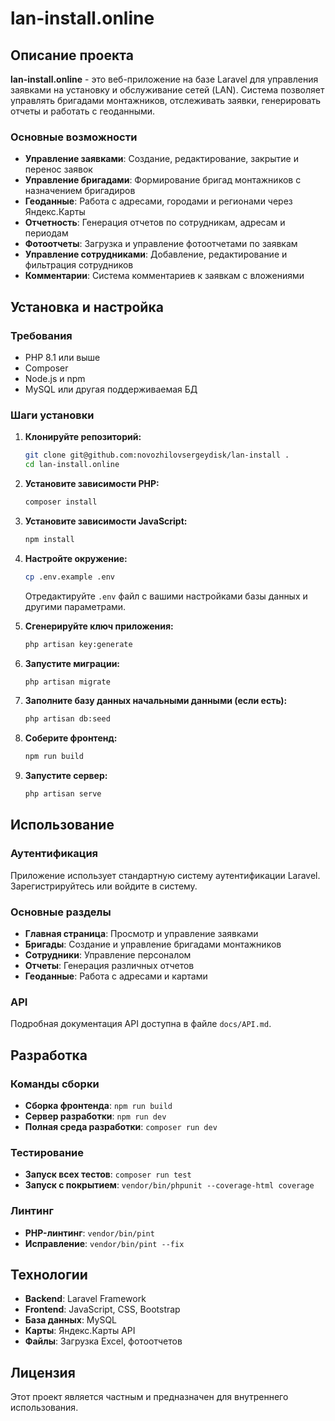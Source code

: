 # lan-install.online

## Описание проекта

**lan-install.online** - это веб-приложение на базе Laravel для управления заявками на установку и обслуживание сетей (LAN). Система позволяет управлять бригадами монтажников, отслеживать заявки, генерировать отчеты и работать с геоданными.

### Основные возможности

- **Управление заявками**: Создание, редактирование, закрытие и перенос заявок
- **Управление бригадами**: Формирование бригад монтажников с назначением бригадиров
- **Геоданные**: Работа с адресами, городами и регионами через Яндекс.Карты
- **Отчетность**: Генерация отчетов по сотрудникам, адресам и периодам
- **Фотоотчеты**: Загрузка и управление фотоотчетами по заявкам
- **Управление сотрудниками**: Добавление, редактирование и фильтрация сотрудников
- **Комментарии**: Система комментариев к заявкам с вложениями

## Установка и настройка

### Требования

- PHP 8.1 или выше
- Composer
- Node.js и npm
- MySQL или другая поддерживаемая БД

### Шаги установки

1. **Клонируйте репозиторий:**
   ```bash
   git clone git@github.com:novozhilovsergeydisk/lan-install .
   cd lan-install.online
   ```

2. **Установите зависимости PHP:**
   ```bash
   composer install
   ```

3. **Установите зависимости JavaScript:**
   ```bash
   npm install
   ```

4. **Настройте окружение:**
   ```bash
   cp .env.example .env
   ```
   Отредактируйте `.env` файл с вашими настройками базы данных и другими параметрами.

5. **Сгенерируйте ключ приложения:**
   ```bash
   php artisan key:generate
   ```

6. **Запустите миграции:**
   ```bash
   php artisan migrate
   ```

7. **Заполните базу данных начальными данными (если есть):**
   ```bash
   php artisan db:seed
   ```

8. **Соберите фронтенд:**
   ```bash
   npm run build
   ```

9. **Запустите сервер:**
   ```bash
   php artisan serve
   ```

## Использование

### Аутентификация

Приложение использует стандартную систему аутентификации Laravel. Зарегистрируйтесь или войдите в систему.

### Основные разделы

- **Главная страница**: Просмотр и управление заявками
- **Бригады**: Создание и управление бригадами монтажников
- **Сотрудники**: Управление персоналом
- **Отчеты**: Генерация различных отчетов
- **Геоданные**: Работа с адресами и картами

### API

Подробная документация API доступна в файле `docs/API.md`.

## Разработка

### Команды сборки

- **Сборка фронтенда**: `npm run build`
- **Сервер разработки**: `npm run dev`
- **Полная среда разработки**: `composer run dev`

### Тестирование

- **Запуск всех тестов**: `composer run test`
- **Запуск с покрытием**: `vendor/bin/phpunit --coverage-html coverage`

### Линтинг

- **PHP-линтинг**: `vendor/bin/pint`
- **Исправление**: `vendor/bin/pint --fix`

## Технологии

- **Backend**: Laravel Framework
- **Frontend**: JavaScript, CSS, Bootstrap
- **База данных**: MySQL
- **Карты**: Яндекс.Карты API
- **Файлы**: Загрузка Excel, фотоотчетов

## Лицензия

Этот проект является частным и предназначен для внутреннего использования.

